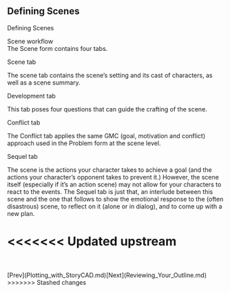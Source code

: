 ## Defining Scenes ##
Defining Scenes <br/>

Scene workflow <br/>
The Scene form contains four tabs. <br/>

Scene tab <br/>

The scene tab contains the scene’s setting and its cast of characters, as well as a scene summary. <br/>

Development tab <br/>

This tab poses four questions that can guide the crafting of the scene. <br/>

Conflict tab <br/>

The Conflict tab applies the same GMC (goal, motivation and conflict) approach used in the Problem form at the scene level. <br/>

Sequel tab <br/>

The scene is the actions your character takes to achieve a goal (and the actions your character’s opponent takes to prevent it.) However, the scene itself  (especially if it’s an action scene) may not allow for your characters to react to the events. The Sequel tab is just that, an interlude between this scene and the one that follows to show the emotional response to the (often disastrous) scene, to reflect on it (alone or in dialog), and to come up with a new plan. <br/>



<<<<<<< Updated upstream
=======
 <br/>
 <br/>
[Prev](Plotting_with_StoryCAD.md)[Next](Reviewing_Your_Outline.md) <br/>
>>>>>>> Stashed changes
